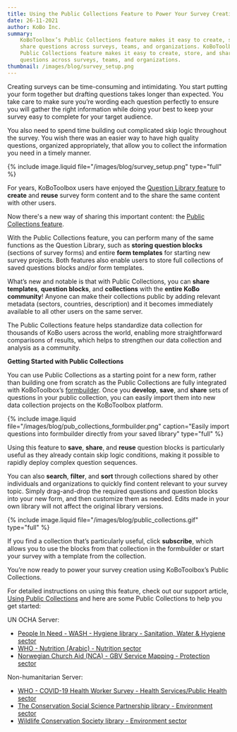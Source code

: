 ```yaml
---
title: Using the Public Collections Feature to Power Your Survey Creation
date: 26-11-2021
author: KoBo Inc.
summary:
    KoBoToolbox’s Public Collections feature makes it easy to create, store, and
    share questions across surveys, teams, and organizations. KoBoToolbox’s
    Public Collections feature makes it easy to create, store, and share
    questions across surveys, teams, and organizations.
thumbnail: /images/blog/survey_setup.png
---
```


Creating surveys can be time-consuming and intimidating. You start putting your
form together but drafting questions takes longer than expected. You take care
to make sure you’re wording each question perfectly to ensure you will gather
the right information while doing your best to keep your survey easy to complete
for your target audience.

You also need to spend time building out complicated skip logic throughout the
survey. You wish there was an easier way to have high quality questions,
organized appropriately, that allow you to collect the information you need in a
timely manner.

{% include image.liquid file="/images/blog/survey_setup.png" type="full" %}

For years, KoBoToolbox users have enjoyed the
[Question Library feature](https://support.kobotoolbox.org/question_library.html)
to **create** and **reuse** survey form content and to the share the same
content with other users.

Now there's a new way of sharing this important content: the
[Public Collections feature](https://support.kobotoolbox.org/using_public_collections.html).

With the Public Collections feature, you can perform many of the same functions
as the Question Library, such as **storing question blocks** (sections of survey
forms) and entire **form templates** for starting new survey projects. Both
features also enable users to store full collections of saved questions blocks
and/or form templates.

What’s new and notable is that with Public Collections, you can **share
templates**, **question blocks**, and **collections** with the **entire KoBo
community**! Anyone can make their collections public by adding relevant
metadata (sectors, countries, description) and it becomes immediately available
to all other users on the same server.

The Public Collections feature helps standardize data collection for thousands
of KoBo users across the world, enabling more straightforward comparisons of
results, which helps to strengthen our data collection and analysis as a
community.

**Getting Started with Public Collections**

You can use Public Collections as a starting point for a new form, rather than
building one from scratch as the Public Collections are fully integrated with
KoBoToolbox’s [formbuilder](https://support.kobotoolbox.org/formbuilder.html).
Once you **develop**, **save**, and **share** sets of questions in your public
collection, you can easily import them into new data collection projects on the
KoBoToolbox platform.

{% include image.liquid file="/images/blog/pub_collections_formbuilder.png"  caption="Easily import questions into formbuilder directly from your saved library" type="full" %}

Using this feature to **save**, **share**, and **reuse** question blocks is
particularly useful as they already contain skip logic conditions, making it
possible to rapidly deploy complex question sequences.

You can also **search**, **filter**, and **sort** through collections shared by
other individuals and organizations to quickly find content relevant to your
survey topic. Simply drag-and-drop the required questions and question blocks
into your new form, and then customize them as needed. Edits made in your own
library will not affect the original library versions.

{% include image.liquid file="/images/blog/public_collections.gif" type="full" %}

If you find a collection that’s particularly useful, click **subscribe**, which
allows you to use the blocks from that collection in the formbuilder or start
your survey with a template from the collection.

You’re now ready to power your survey creation using KoBoToolbox’s Public
Collections.

For detailed instructions on using this feature, check out our support article,
[Using Public Collections](https://support.kobotoolbox.org/using_public_collections.html)
and here are some Public Collections to help you get started:

UN OCHA Server:

-   [People In Need - WASH - Hygiene library - Sanitation, Water & Hygiene sector](https://kobo.humanitarianresponse.info/#/library/asset/aTT4tDoWmMfQvG8ftuwMEy)
-   [WHO - Nutrition (Arabic) - Nutrition sector](https://kobo.humanitarianresponse.info/#/library/asset/aBXA8foUtKsZ6QTXqXkXK7)
-   [Norwegian Church Aid (NCA) - GBV Service Mapping - Protection sector](https://kobo.humanitarianresponse.info/#/library/asset/abKqRQHjYPzfc8QXpARs7x)

Non-humanitarian Server:

-   [WHO - COVID-19 Health Worker Survey - Health Services/Public Health sector](https://kf.kobotoolbox.org/#/library/asset/aMFHmTfzD8nwDW6iQ39N9E)
-   [The Conservation Social Science Partnership library - Environment sector](https://kf.kobotoolbox.org/#/library/asset/amA6gEzGueP5RdxuXtSKvd)
-   [Wildlife Conservation Society library - Environment sector](https://kf.kobotoolbox.org/#/library/asset/aDUARi8jTCAkK2ETie9nAe)
